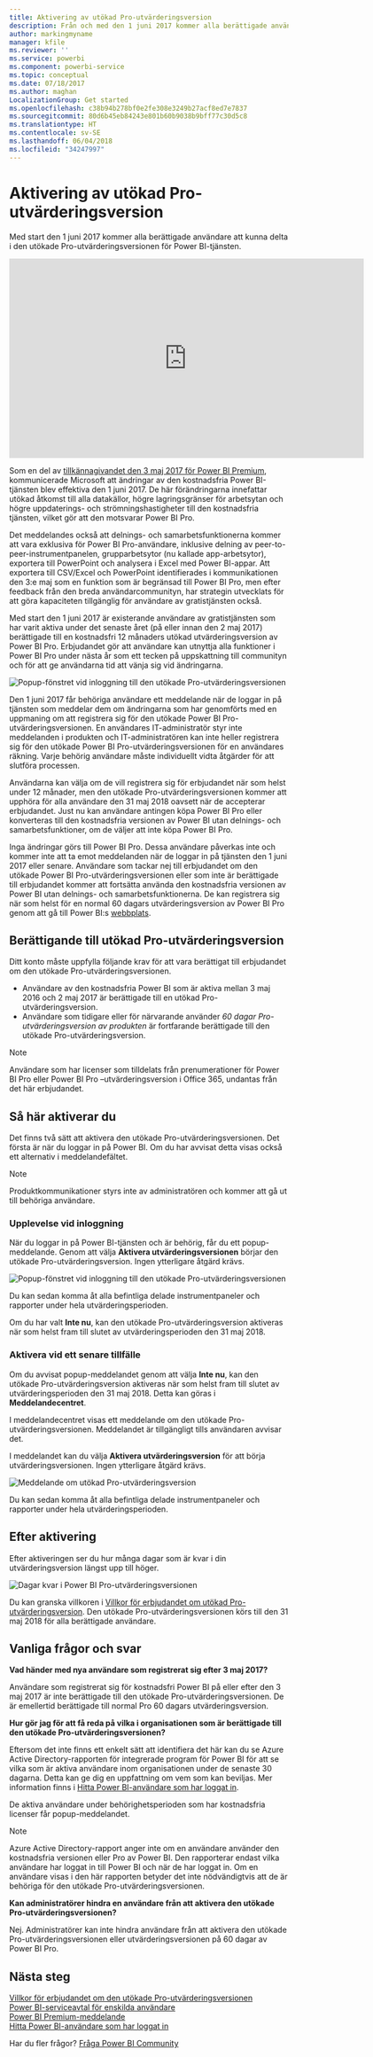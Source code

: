 ```yaml
---
title: Aktivering av utökad Pro-utvärderingsversion
description: Från och med den 1 juni 2017 kommer alla berättigade användare att kunna delta i den utökade Pro-utvärderingsversionen för Power BI-tjänsten.
author: markingmyname
manager: kfile
ms.reviewer: ''
ms.service: powerbi
ms.component: powerbi-service
ms.topic: conceptual
ms.date: 07/18/2017
ms.author: maghan
LocalizationGroup: Get started
ms.openlocfilehash: c38b94b278bf0e2fe308e3249b27acf8ed7e7837
ms.sourcegitcommit: 80d6b45eb84243e801b60b9038b9bff77c30d5c8
ms.translationtype: HT
ms.contentlocale: sv-SE
ms.lasthandoff: 06/04/2018
ms.locfileid: "34247997"
---
```

# <a name="extended-pro-trial-activation"></a>Aktivering av utökad Pro-utvärderingsversion
Med start den 1 juni 2017 kommer alla berättigade användare att kunna delta i den utökade Pro-utvärderingsversionen för Power BI-tjänsten.

<iframe width="640" height="360" src="https://www.youtube.com/embed/tPsNoPyY9aA?showinfo=0" frameborder="0" allowfullscreen></iframe>

Som en del av [tillkännagivandet den 3 maj 2017 för Power BI Premium](https://powerbi.microsoft.com/blog/microsoft-accelerates-modern-bi-adoption-with-power-bi-premium/), kommunicerade Microsoft att ändringar av den kostnadsfria Power BI-tjänsten blev effektiva den 1 juni 2017. De här förändringarna innefattar utökad åtkomst till alla datakällor, högre lagringsgränser för arbetsytan och högre uppdaterings- och strömningshastigheter till den kostnadsfria tjänsten, vilket gör att den motsvarar Power BI Pro.

Det meddelandes också att delnings- och samarbetsfunktionerna kommer att vara exklusiva för Power BI Pro-användare, inklusive delning av peer-to-peer-instrumentpanelen, grupparbetsytor (nu kallade app-arbetsytor), exportera till PowerPoint och analysera i Excel med Power BI-appar. Att exportera till CSV/Excel och PowerPoint identifierades i kommunikationen den 3:e maj som en funktion som är begränsad till Power BI Pro, men efter feedback från den breda användarcommunityn, har strategin utvecklats för att göra kapaciteten tillgänglig för användare av gratistjänsten också.

Med start den 1 juni 2017 är existerande användare av gratistjänsten som har varit aktiva under det senaste året (på eller innan den 2 maj 2017) berättigade till en kostnadsfri 12 månaders utökad utvärderingsversion av Power BI Pro. Erbjudandet gör att användare kan utnyttja alla funktioner i Power BI Pro under nästa år som ett tecken på uppskattning till communityn och för att ge användarna tid att vänja sig vid ändringarna.

![Popup-fönstret vid inloggning till den utökade Pro-utvärderingsversionen](media/service-extended-pro-trial/extended-pro-trial-activate-pop-up.png)

Den 1 juni 2017 får behöriga användare ett meddelande när de loggar in på tjänsten som meddelar dem om ändringarna som har genomförts med en uppmaning om att registrera sig för den utökade Power BI Pro-utvärderingsversionen. En användares IT-administratör styr inte meddelanden i produkten och IT-administratören kan inte heller registrera sig för den utökade Power BI Pro-utvärderingsversionen för en användares räkning. Varje behörig användare måste individuellt vidta åtgärder för att slutföra processen.

Användarna kan välja om de vill registrera sig för erbjudandet när som helst under 12 månader, men den utökade Pro-utvärderingsversionen kommer att upphöra för alla användare den 31 maj 2018 oavsett när de accepterar erbjudandet. Just nu kan användare antingen köpa Power BI Pro eller konverteras till den kostnadsfria versionen av Power BI utan delnings- och samarbetsfunktioner, om de väljer att inte köpa Power BI Pro.

Inga ändringar görs till Power BI Pro. Dessa användare påverkas inte och kommer inte att ta emot meddelanden när de loggar in på tjänsten den 1 juni 2017 eller senare. Användare som tackar nej till erbjudandet om den utökade Power BI Pro-utvärderingsversionen eller som inte är berättigade till erbjudandet kommer att fortsätta använda den kostnadsfria versionen av Power BI utan delnings- och samarbetsfunktionerna. De kan registrera sig när som helst för en normal 60 dagars utvärderingsversion av Power BI Pro genom att gå till Power BI:s [webbplats](https://powerbi.microsoft.com/get-started/).

## <a name="eligibility-for-extended-pro-trial"></a>Berättigande till utökad Pro-utvärderingsversion
Ditt konto måste uppfylla följande krav för att vara berättigat till erbjudandet om den utökade Pro-utvärderingsversionen.

* Användare av den kostnadsfria Power BI som är aktiva mellan 3 maj 2016 och 2 maj 2017 är berättigade till en utökad Pro-utvärderingsversion.
* Användare som tidigare eller för närvarande använder *60 dagar Pro-utvärderingsversion av produkten* är fortfarande berättigade till den utökade Pro-utvärderingsversion.

> [!NOTE]
> Användare som har licenser som tilldelats från prenumerationer för Power BI Pro eller Power BI Pro –utvärderingsversion i Office 365, undantas från det här erbjudandet.
> 
> 

## <a name="how-to-activate"></a>Så här aktiverar du
Det finns två sätt att aktivera den utökade Pro-utvärderingsversionen. Det första är när du loggar in på Power BI. Om du har avvisat detta visas också ett alternativ i meddelandefältet.

> [!NOTE]
> Produktkommunikationer styrs inte av administratören och kommer att gå ut till behöriga användare.
> 
> 

### <a name="experience-at-sign-in"></a>Upplevelse vid inloggning
När du loggar in på Power BI-tjänsten och är behörig, får du ett popup-meddelande. Genom att välja **Aktivera utvärderingsversionen** börjar den utökade Pro-utvärderingsversion. Ingen ytterligare åtgärd krävs.

![Popup-fönstret vid inloggning till den utökade Pro-utvärderingsversionen](media/service-extended-pro-trial/extended-pro-trial-pop-up.png)

Du kan sedan komma åt alla befintliga delade instrumentpaneler och rapporter under hela utvärderingsperioden.

Om du har valt **Inte nu**, kan den utökade Pro-utvärderingsversion aktiveras när som helst fram till slutet av utvärderingsperioden den 31 maj 2018.

### <a name="activation-at-a-later-date"></a>Aktivera vid ett senare tillfälle
Om du avvisat popup-meddelandet genom att välja **Inte nu**, kan den utökade Pro-utvärderingsversion aktiveras när som helst fram till slutet av utvärderingsperioden den 31 maj 2018. Detta kan göras i **Meddelandecentret**.

I meddelandecentret visas ett meddelande om den utökade Pro-utvärderingsversionen. Meddelandet är tillgängligt tills användaren avvisar det.

I meddelandet kan du välja **Aktivera utvärderingsversion** för att börja utvärderingsversionen. Ingen ytterligare åtgärd krävs.

![Meddelande om utökad Pro-utvärderingsversion](media/service-extended-pro-trial/extended-pro-trial-notification.png)

Du kan sedan komma åt alla befintliga delade instrumentpaneler och rapporter under hela utvärderingsperioden.

## <a name="after-activation"></a>Efter aktivering
Efter aktiveringen ser du hur många dagar som är kvar i din utvärderingsversion längst upp till höger.

![Dagar kvar i Power BI Pro-utvärderingsversionen](media/service-extended-pro-trial/powerbi-trial-days-left.png)

Du kan granska villkoren i [Villkor för erbjudandet om utökad Pro-utvärderingsversion](https://aka.ms/power-bi-trial). Den utökade Pro-utvärderingsversionen körs till den 31 maj 2018 för alla berättigade användare.

## <a name="frequently-asked-questions"></a>Vanliga frågor och svar
**Vad händer med nya användare som registrerat sig efter 3 maj 2017?**

Användare som registrerat sig för kostnadsfri Power BI på eller efter den 3 maj 2017 är inte berättigade till den utökade Pro-utvärderingsversionen. De är emellertid berättigade till normal Pro 60 dagars utvärderingsversion.

**Hur gör jag för att få reda på vilka i organisationen som är berättigade till den utökade Pro-utvärderingsversionen?**

Eftersom det inte finns ett enkelt sätt att identifiera det här kan du se Azure Active Directory-rapporten för integrerade program för Power BI för att se vilka som är aktiva användare inom organisationen under de senaste 30 dagarna. Detta kan ge dig en uppfattning om vem som kan beviljas. Mer information finns i [Hitta Power BI-användare som har loggat in](service-admin-access-usage.md).

De aktiva användare under behörighetsperioden som har kostnadsfria licenser får popup-meddelandet. 

> [!NOTE]
> Azure Active Directory-rapport anger inte om en användare använder den kostnadsfria versionen eller Pro av Power BI. Den rapporterar endast vilka användare har loggat in till Power BI och när de har loggat in. Om en användare visas i den här rapporten betyder det inte nödvändigtvis att de är behöriga för den utökade Pro-utvärderingsversionen.
> 
> 

**Kan administratörer hindra en användare från att aktivera den utökade Pro-utvärderingsversionen?**

Nej. Administratörer kan inte hindra användare från att aktivera den utökade Pro-utvärderingsversionen eller utvärderingsversionen på 60 dagar av Power BI Pro.

## <a name="next-steps"></a>Nästa steg
[Villkor för erbjudandet om den utökade Pro-utvärderingsversionen](https://aka.ms/power-bi-trial)  
[Power BI-serviceavtal för enskilda användare](https://powerbi.microsoft.com/terms-of-service/)  
[Power BI Premium-meddelande](https://aka.ms/pbipremium-announcement)  
[Hitta Power BI-användare som har loggat in](service-admin-access-usage.md)

Har du fler frågor? [Fråga Power BI Community](https://community.powerbi.com/)

